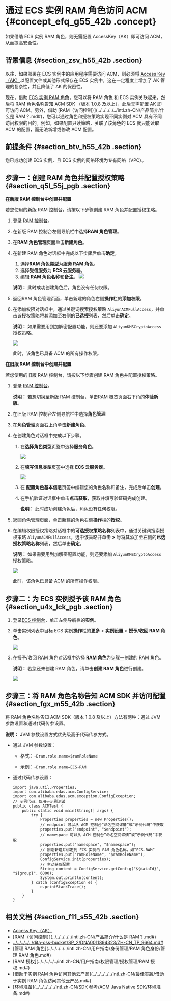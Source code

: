 # 通过 ECS 实例 RAM 角色访问 ACM {#concept_efq_g55_42b .concept}

如果借助 ECS 实例 RAM 角色，则无需配置 AccessKey（AK）即可访问 ACM，从而提高安全性。

## 背景信息 {#section_zsv_h55_42b .section}

以往，如果部署在 ECS 实例中的应用程序需要访问 ACM，则必须将 [Access Key（AK）](../../../../../intl.zh-CN/通用参考/创建AccessKey.md#)以配置文件或其他形式保存在 ECS 实例中，这在一定程度上增加了 AK 管理的复杂性，并且降低了 AK 的保密性。

现在，借助 [ECS 实例 RAM 角色](../../../../../intl.zh-CN/安全/实例RAM角色/实例RAM角色概述.md#)，您可以将 RAM 角色 和 ECS 实例关联起来，然后将 RAM 角色名称告知 ACM SDK （版本 1.0.8 及以上），此后无需配置 AK 即可访问 ACM。另外，借助 [RAM（访问控制）](../../../../../intl.zh-CN/产品简介/什么是 RAM？.md#)，您可以通过角色和授权策略实现不同实例对 ACM 具有不同访问权限的目的。例如，如果配置只读策略，关联了该角色的 ECS 就只能读取 ACM 的配置，而无法新增或修改 ACM 配置。

## 前提条件 {#section_btv_h55_42b .section}

您已成功创建 ECS 实例，且 ECS 实例的网络环境为专有网络（VPC）。

## 步骤一：创建 RAM 角色并配置授权策略 {#section_q5l_55j_pgb .section}

**在新版 RAM 控制台中创建并配置**

若您使用的新版 RAM 控制台，请按以下步骤创建 RAM 角色并配置授权策略。

1.  登录 [RAM 控制台](https://ram.console.aliyun.com/)。
2.  在新版 RAM 控制台左侧导航栏中选择**RAM 角色管理**。
3.  在**RAM 角色管理**页面单击**新建角色**。
4.  在新建 RAM 角色对话框中完成以下步骤后单击**确定**。

    1.  选择**RAM 角色类型**为**服务 RAM 角色**。
    2.  选择**受信服务**为 **ECS 云服务器**。
    3.  编辑 **RAM 角色名称**和**备注**。
    ![](https://aliware-images.oss-cn-hangzhou.aliyuncs.com/acms/sc_creat_ram.png)

    **说明：** 此时成功创建角色后，角色没有任何权限。

5.  返回RAM 角色管理页面，单击新建的角色右侧**操作**栏的**添加权限**。
6.  在添加权限对话框中，通过关键词搜索授权策略 `AliyunACMFullAccess`，并单击该授权策略将其添加至右侧的**已选授**列表，然后单击**确定**。

    **说明：** 如果需要用到加解密配置功能，则还要添加 `AliyunKMSCryptoAccess` 授权策略。

    ![](https://aliware-images.oss-cn-hangzhou.aliyuncs.com/acms/db_add_AliyunACMFullAccess.png)

    此时，该角色已具备 ACM 的所有操作权限。


**在旧版 RAM 控制台中创建并配置**

若您使用的旧版 RAM 控制台，请按以下步骤创建 RAM 角色并配置授权策略。

1.  登录 [RAM 控制台](https://ram.console.aliyun.com/)。

    **说明：** 若想切换至新版 RAM 控制台，单击RAM 概览页面右下角的**体验新版**。

2.  在旧版 RAM 控制台左侧导航栏中选择**角色管理**
3.  在**角色管理**页面右上角单击**新建角色**。
4.  在创建角色对话框中完成以下步骤。
    1.  在**选择角色类型**页签中选择**服务角色**。

        ![](https://aliware-images.oss-cn-hangzhou.aliyuncs.com/acms/db_select_ram.png)

    2.  在**填写信息类型**页签中选择 **ECS 云服务器**。

        ![](https://aliware-images.oss-cn-hangzhou.aliyuncs.com/acms/db_redact_type_message.png)

    3.  在 **配置角色基本信息**页签中编辑您的角色名称和备注，完成后单击**创建**。
    4.  在手机验证对话框中单击**点击获取**，获取并填写验证码完成创建。

        **说明：** 此时成功创建角色后，角色没有任何权限。

5.  返回角色管理页面，单击新建的角色右侧**操作**栏的**授权**。
6.  在编辑权限授权策略对话框中的**可选授权策略名称**列表中，通过关键词搜索授权策略 `AliyunACMFullAccess`，选中该策略并单击 **\>** 号将其添加至右侧的**已选授权策略名称**列表，然后单击**确定**。

    **说明：** 如果需要用到加解密配置功能，则还要添加 `AliyunKMSCryptoAccess` 授权策略。

    ![](https://aliware-images.oss-cn-hangzhou.aliyuncs.com/acms/db_accredit_AliyunACMFullAccess.png)

    此时，该角色已具备 ACM 的所有操作权限。


## 步骤二：为 ECS 实例授予该 RAM 角色 {#section_u4x_lck_pgb .section}

1.  登录[ECS 控制台](https://ecs.console.aliyun.com/#/home)，单击左侧导航栏的**实例**。
2.  单击实例列表中目标 ECS 实例**操作**栏的**更多** \> **实例设置** \> **授予/收回 RAM 角色**。

    ![](https://aliware-images.oss-cn-hangzhou.aliyuncs.com/acms/pg_ECS_instance.png)

3.  在授予/收回 RAM 角色对话框中选择 **RAM 角色**为[步骤一](#section_q5l_55j_pgb)创建的 RAM 角色。

    **说明：** 若您还未创建 RAM 角色，请单击**创建 RAM 角色**进行创建。

    ![](https://aliware-images.oss-cn-hangzhou.aliyuncs.com/acms/pg_grant_ECS_permission.png)


## 步骤三：将 RAM 角色名称告知 ACM SDK 并访问配置 {#section_fgx_m55_42b .section}

将 RAM 角色名称告知 ACM SDK（版本 1.0.8 及以上）方法有两种：通过 JVM 参数设置和通过代码传参设置。

**说明：** JVM 参数设置方式优先级高于代码传参方式。

-   通过 JVM 参数设置：

    -   格式：`-Dram.role.name=$ramRoleName`

    -   示例：`-Dram.role.name=ECS-RAM`

-   通过代码传参设置：

    ```
    import java.util.Properties;
    import com.alibaba.edas.acm.ConfigService;
    import com.alibaba.edas.acm.exception.ConfigException;
    // 示例代码，仅用于示例测试
    public class ACMTest {
        public static void main(String[] args) {
            try {
                Properties properties = new Properties();
                // endpoint 可以从 ACM 控制台“命名空间详情”或“示例代码”中获取
                properties.put("endpoint", "$endpoint");
                // namespace 可以从 ACM 控制台“命名空间详情”或“示例代码”中获取
                properties.put("namespace", "$namespace");
                // 刚刚新建并绑定到 ECS 实例的 RAM 角色名称，如“ECS-RAM”
                properties.put("ramRoleName", "$ramRoleName");
                ConfigService.init(properties);
                // 主动获取配置
                String content = ConfigService.getConfig("${dataId}", "${group}", 6000);
                System.out.println(content);
            } catch (ConfigException e) {
                e.printStackTrace();
            }
        }
    }
    ```


## 相关文档 {#section_f11_s55_42b .section}

-   [Access Key（AK）](../../../../../intl.zh-CN/通用参考/创建AccessKey.md#)
-   [RAM（访问控制）](../../../../../intl.zh-CN/产品简介/什么是 RAM？.md#)
-   [../../../../../dita-oss-bucket/SP\_2/DNA0011894323/ZH-CN\_TP\_9664.md\#](../../../../../intl.zh-CN/安全/实例RAM角色/实例RAM角色概述.md#)
-   [管理 RAM 角色](../../../../../intl.zh-CN/用户指南/身份管理/RAM 角色身份/管理 RAM 角色.md#)
-   [RAM 授权](../../../../../intl.zh-CN/用户指南/权限管理/授权管理/RAM 授权.md#)
-   [借助于实例 RAM 角色访问其他云产品](../../../../../intl.zh-CN/最佳实践/借助于实例 RAM 角色访问其他云产品.md#)
-   [环境准备](../../../../../intl.zh-CN/SDK 参考/ACM Java Native SDK/环境准备.md#)

